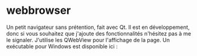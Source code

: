 webbrowser
==========

Un petit navigateur sans prétention, fait avec Qt. Il est en développement, donc si vous souhaitez que j'ajoute des fonctionnalités n'hésitez pas à me le signaler. J'utilise les QWebView pour l'affichage de la page. Un exécutable pour Windows est disponible ici : 
